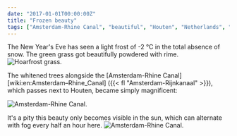 ```yaml
---
date: "2017-01-01T00:00:00Z"
title: "Frozen beauty"
tags: ["Amsterdam-Rhine Canal", "beautiful", "Houten", "Netherlands", "water", "weather", "winter"]
---
```


The New Year's Eve has seen a light frost of -2 °C in the total absence of snow. The green grass got beautifully powdered with rime.
![](img:1.bp.blogspot.com/-cQ3ZUsJt_-U/WGk41bsepjI/AAAAAAAAoz4/C7SYpRmvi0s1a31AFFcBnoWPyFLrl76gACPcB/s1600/20161230_122421.picasaweb.jpg:a "Hoarfrost grass.")

The whitened trees alongside the [Amsterdam-Rhine Canal][wiki:en:Amsterdam–Rhine_Canal] ({{< fl "Amsterdam-Rijnkanaal" >}}), which passes next to Houten, became simply magnificent:

<!--more-->

![](img:2.bp.blogspot.com/-Rp1KVR73GnY/WGk41Wo8ZhI/AAAAAAAAoz4/Ed4_lu4bf-YaHNDj1iVftexkGqxC6fLWACPcB/s1600/20161230_122620.picasaweb.jpg:a "Amsterdam-Rhine Canal.")

It's a pity this beauty only becomes visible in the sun, which can alternate with fog every half an hour here.
![](img:2.bp.blogspot.com/-3zyqubVc6Ws/WGk41czFJfI/AAAAAAAAoz4/KKUopgqid-YatVnabde78nPcOmbDplwcQCPcB/s1600/20161230_122626.picasaweb.jpg:a "Amsterdam-Rhine Canal.")
